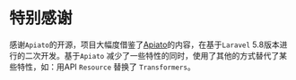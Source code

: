 # 特别感谢

感谢`Apiato`的开源，项目大幅度借鉴了[Apiato](http://apiato.io)的内容，在基于`Laravel` 5.8版本进行的二次开发。基于`Apiato`
减少了一些特性的同时，使用了其他的方式替代了某些特性，如：用API `Resource` 替换了 `Transformers`。
